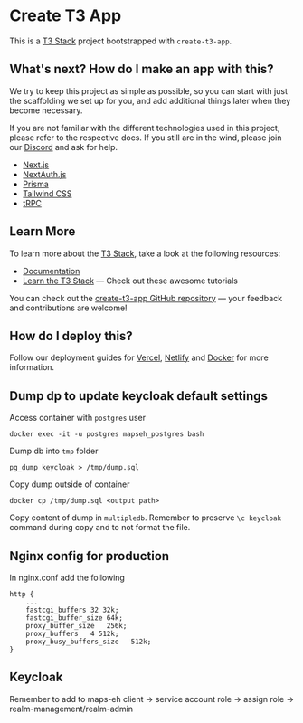 # Create T3 App

This is a [T3 Stack](https://create.t3.gg/) project bootstrapped with `create-t3-app`.

## What's next? How do I make an app with this?

We try to keep this project as simple as possible, so you can start with just the scaffolding we set up for you, and add additional things later when they become necessary.

If you are not familiar with the different technologies used in this project, please refer to the respective docs. If you still are in the wind, please join our [Discord](https://t3.gg/discord) and ask for help.

- [Next.js](https://nextjs.org)
- [NextAuth.js](https://next-auth.js.org)
- [Prisma](https://prisma.io)
- [Tailwind CSS](https://tailwindcss.com)
- [tRPC](https://trpc.io)

## Learn More

To learn more about the [T3 Stack](https://create.t3.gg/), take a look at the following resources:

- [Documentation](https://create.t3.gg/)
- [Learn the T3 Stack](https://create.t3.gg/en/faq#what-learning-resources-are-currently-available) — Check out these awesome tutorials

You can check out the [create-t3-app GitHub repository](https://github.com/t3-oss/create-t3-app) — your feedback and contributions are welcome!

## How do I deploy this?

Follow our deployment guides for [Vercel](https://create.t3.gg/en/deployment/vercel), [Netlify](https://create.t3.gg/en/deployment/netlify) and [Docker](https://create.t3.gg/en/deployment/docker) for more information.

## Dump dp to update keycloak default settings

Access container with `postgres` user

```
docker exec -it -u postgres mapseh_postgres bash
```

Dump db into `tmp` folder

```
pg_dump keycloak > /tmp/dump.sql
```

Copy dump outside of container

```
docker cp /tmp/dump.sql <output path>
```

Copy content of dump in `multipledb`. Remember to preserve `\c keycloak` command during copy and to not format the file.

## Nginx config for production

In nginx.conf add the following

```
http {
    ...
    fastcgi_buffers 32 32k;
    fastcgi_buffer_size 64k;
    proxy_buffer_size   256k;
    proxy_buffers   4 512k;
    proxy_busy_buffers_size   512k;
}
```

## Keycloak

Remember to add to maps-eh client -> service account role -> assign role -> realm-management/realm-admin
